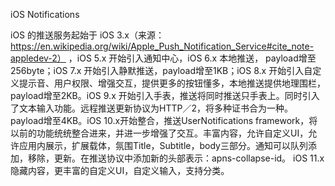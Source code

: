 iOS Notifications

iOS 的推送服务起始于 iOS 3.x（来源：https://en.wikipedia.org/wiki/Apple_Push_Notification_Service#cite_note-appledev-2） ，iOS 5.x 开始引入通知中心，iOS 6.x 本地推送， payload增至 256byte；iOS 7.x 开始引入静默推送，payload增至1KB；iOS 8.x 开始引入自定义提示音、用户权限、增强交互，提供更多的按钮懂多，本地推送提供地理围栏，payload增至2KB。iOS 9.x 开始引入手表，推送将同时推送只手表上。同时引入了文本输入功能。远程推送更新协议为HTTP／2，将多种证书合为一种。payload增至4KB。iOS 10.x开始整合，推送UserNotifications framework，将以前的功能统统整合进来，并进一步增强了交互。丰富内容，允许自定义UI，允许应用内展示，扩展载体，氛围Title，Subtitle，body三部分。通知可以队列添加，移除，更新。在推送协议中添加新的头部表示：apns-collapse-id。 iOS 11.x 隐藏内容，更丰富的自定义UI，自定义输入，支持分类。